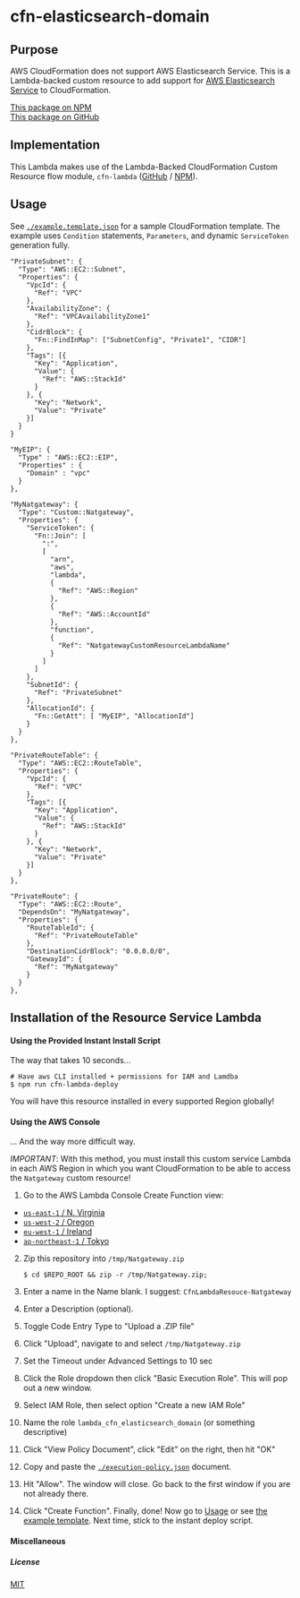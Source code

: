 
# cfn-elasticsearch-domain


## Purpose

AWS CloudFormation does not support AWS Elasticsearch Service. This is a Lambda-backed custom resource to add support for [AWS Elasticsearch Service](https://aws.amazon.com/elasticsearch-service/) to CloudFormation.

[This package on NPM](https://www.npmjs.com/package/cfn-elasticsearch-domain)  
[This package on GitHub](https://www.github.com/andrew-templeton/cfn-elasticsearch-domain)


## Implementation

This Lambda makes use of the Lambda-Backed CloudFormation Custom Resource flow module, `cfn-lambda` ([GitHub](https://github.com/andrew-templeton/cfn-lambda) / [NPM](https://www.npmjs.com/package/cfn-lambda)).


## Usage

  See [`./example.template.json`](./example.template.json) for a sample CloudFormation template. The example uses `Condition` statements, `Parameters`, and dynamic `ServiceToken` generation fully.



    "PrivateSubnet": {
      "Type": "AWS::EC2::Subnet",
      "Properties": {
        "VpcId": {
          "Ref": "VPC"
        },
        "AvailabilityZone": {
          "Ref": "VPCAvailabilityZone1"
        },
        "CidrBlock": {
          "Fn::FindInMap": ["SubnetConfig", "Private1", "CIDR"]
        },
        "Tags": [{
          "Key": "Application",
          "Value": {
            "Ref": "AWS::StackId"
          }
        }, {
          "Key": "Network",
          "Value": "Private"
        }]
      }
    }

    "MyEIP": {
      "Type" : "AWS::EC2::EIP",
      "Properties" : {
        "Domain" : "vpc"
      }
    },

    "MyNatgateway": {
      "Type": "Custom::Natgateway",
      "Properties": {
        "ServiceToken": {
          "Fn::Join": [
            ":",
            [
              "arn",
              "aws",
              "lambda",
              {
                "Ref": "AWS::Region"
              },
              {
                "Ref": "AWS::AccountId"
              },
              "function",
              {
                "Ref": "NatgatewayCustomResourceLambdaName"
              }
            ]
          ]
        },
        "SubnetId": {
          "Ref": "PrivateSubnet"
        },
        "AllocationId": {
          "Fn::GetAtt": [ "MyEIP", "AllocationId"]
        }
      }
    },

    "PrivateRouteTable": {
      "Type": "AWS::EC2::RouteTable",
      "Properties": {
        "VpcId": {
          "Ref": "VPC"
        },
        "Tags": [{
          "Key": "Application",
          "Value": {
            "Ref": "AWS::StackId"
          }
        }, {
          "Key": "Network",
          "Value": "Private"
        }]
      }
    },

    "PrivateRoute": {
      "Type": "AWS::EC2::Route",
      "DependsOn": "MyNatgateway",
      "Properties": {
        "RouteTableId": {
          "Ref": "PrivateRouteTable"
        },
        "DestinationCidrBlock": "0.0.0.0/0",
        "GatewayId": {
          "Ref": "MyNatgateway"
        }
      }
    },
## Installation of the Resource Service Lambda

#### Using the Provided Instant Install Script

The way that takes 10 seconds...

    # Have aws CLI installed + permissions for IAM and Lamdba
    $ npm run cfn-lambda-deploy


You will have this resource installed in every supported Region globally!


#### Using the AWS Console

... And the way more difficult way.

*IMPORTANT*: With this method, you must install this custom service Lambda in each AWS Region in which you want CloudFormation to be able to access the `Natgateway` custom resource!

1. Go to the AWS Lambda Console Create Function view:
  - [`us-east-1` / N. Virginia](https://console.aws.amazon.com/lambda/home?region=us-east-1#/create?step=2)
  - [`us-west-2` / Oregon](https://console.aws.amazon.com/lambda/home?region=us-west-2#/create?step=2)
  - [`eu-west-1` / Ireland](https://console.aws.amazon.com/lambda/home?region=eu-west-1#/create?step=2)
  - [`ap-northeast-1` / Tokyo](https://console.aws.amazon.com/lambda/home?region=ap-northeast-1#/create?step=2)
2. Zip this repository into `/tmp/Natgateway.zip`

    `$ cd $REPO_ROOT && zip -r /tmp/Natgateway.zip;`

3. Enter a name in the Name blank. I suggest: `CfnLambdaResouce-Natgateway`
4. Enter a Description (optional).
5. Toggle Code Entry Type to "Upload a .ZIP file"
6. Click "Upload", navigate to and select `/tmp/Natgateway.zip`
7. Set the Timeout under Advanced Settings to 10 sec
8. Click the Role dropdown then click "Basic Execution Role". This will pop out a new window.
9. Select IAM Role, then select option "Create a new IAM Role"
10. Name the role `lambda_cfn_elasticsearch_domain` (or something descriptive)
11. Click "View Policy Document", click "Edit" on the right, then hit "OK"
12. Copy and paste the [`./execution-policy.json`](./execution-policy.json) document.
13. Hit "Allow". The window will close. Go back to the first window if you are not already there.
14. Click "Create Function". Finally, done! Now go to [Usage](#usage) or see [the example template](./example.template.json). Next time, stick to the instant deploy script.


#### Miscellaneous

##### License

[MIT](./License)

